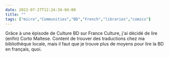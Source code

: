 ---date: 2022-07-27T12:24:34-04:00title: ""tags: ["micro","Communities","BD","French","libraries","comics"]---Grâce à une épisode de Culture BD sur France Culture, j'ai décidé de lire (enfin) Corto Maltese. Content de trouver des traductions chez ma bibliothèque locale, mais il faut que je trouve plus de moyens pour lire la BD en français, quoi.